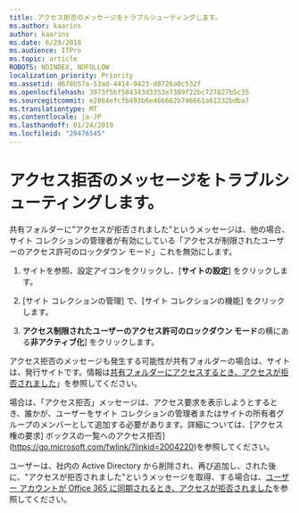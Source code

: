 ```yaml
---
title: アクセス拒否のメッセージをトラブルシューティングします。
ms.author: kaarins
author: kaarins
ms.date: 6/29/2018
ms.audience: ITPro
ms.topic: article
ROBOTS: NOINDEX, NOFOLLOW
localization_priority: Priority
ms.assetid: d678b57a-53ad-4414-9423-d8726a0c532f
ms.openlocfilehash: 3973f5bf584343d3353e7389f22bc727827b5c35
ms.sourcegitcommit: e2864efcfb493b6e46b662b746661a61232bdba7
ms.translationtype: MT
ms.contentlocale: ja-JP
ms.lasthandoff: 01/24/2019
ms.locfileid: "29476545"
---
```

# <a name="troubleshoot-access-denied-messages"></a>アクセス拒否のメッセージをトラブルシューティングします。

共有フォルダーに"アクセスが拒否されました"というメッセージは、他の場合、サイト コレクションの管理者が有効にしている「アクセスが制限されたユーザーのアクセス許可のロックダウン モード」これを無効にします。 
  
1. サイトを参照、設定アイコンをクリックし、[**サイトの設定**] をクリックします。
    
2. [サイト コレクションの管理] で、[サイト コレクションの機能] をクリックします。
    
3. **アクセス制限されたユーザーのアクセス許可のロックダウン モード**の横にある**非アクティブ化**] をクリックします。
    
アクセス拒否のメッセージも発生する可能性が共有フォルダーの場合は、サイトは、発行サイトです。情報は[共有フォルダーにアクセスするとき、アクセスが拒否されました](https://go.microsoft.com/fwlink/?linkid=2004317)」を参照してください。
  
場合は、「アクセス拒否」メッセージは、アクセス要求を表示しようとするとき、誰かが、ユーザーをサイト コレクションの管理者またはサイトの所有者グループのメンバーとして追加する必要があります。詳細については、[アクセス権の要求] ボックスの一覧へのアクセス拒否](https://go.microsoft.com/fwlink/?linkid=2004220)を参照してください。
  
ユーザーは、社内の Active Directory から削除され、再び追加し、された後に、"アクセスが拒否されました"というメッセージを取得、する場合は、[ユーザー アカウントが Office 365 に同期されるとき、アクセスが拒否されました](https://go.microsoft.com/fwlink/?linkid=2004318)を参照してください。
  

